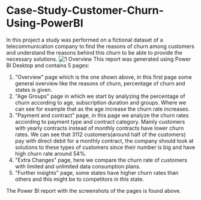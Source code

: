 # Case-Study-Customer-Churn-Using-PowerBI
In this project a study was performed on a fictional dataset of a telecommunication company to find the reasons of churn among customers and understand the reasons behind this churn to be able to provide the necessary solutions.
![1 Overview](https://github.com/hosen20/Case-Study-Customer-Churn-Using-PowerBI/assets/84079430/2c0aea18-8bec-4fd5-8ab7-88df7f966973)
This report was generated using Power BI Desktop and contains 5 pages:
1. "Overview" page which is the one shown above, in this first page some general overview like the reasons of churn, percentage of churn and states is given.
2. "Age Groups" page in which we start by analyzing the percentage of churn according to age, subscription duration and groups. Where we can see for example that as the age increase the churn rate increases.
3. "Payment and contract" page, in this page we analyze the churn rates according to payment type and contract category. Mainly customers with yearly contracts instead of monthly contracts have lower churn rates. We can see that 3112 customers(around half of the customers) pay with direct debit for a monthly contract, the company should look at solutions to these types of customers since their number is big and have high churn rate around 54%.
4. "Extra Changes" page, here we compare the churn rate of customers with limited and unlimited data consumption plans.
5. "Further insights" page, some states have higher churn rates than others and this might be to competitors in this state.

The Power BI report with the screenshots of the pages is found above.
